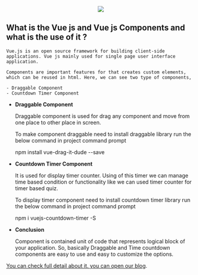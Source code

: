 <p align="center"><img src="https://laravel.com/assets/img/components/logo-laravel.svg"></p>


## What is the Vue js and Vue js Components and what is the use of it ?

    Vue.js is an open source framework for building client-side applications. Vue js mainly used for single page user interface application.

    Components are important features for that creates custom elements, which can be reused in html. Here, we can see two type of components,

    - Draggable Component
    - Countdown Timer Component


- **Draggable Component**

	Draggable component is used for drag any component and move from one place to other place in screen.

    To make component draggable need to install draggable library run the below command in project command prompt

    npm install vue-drag-it-dude --save


- **Countdown Timer Component**

	It is used for display timer counter. Using of this timer  we can manage time based condition or functionality like we can used timer counter for timer based quiz.

    To display timer component need to install countdown timer library run the below command in project command prompt

    npm i vuejs-countdown-timer -S


- **Conclusion**

    Component is contained unit of code that represents logical block of your application. So, basically Draggable and Time countdown components are easy to use and easy to customize the options.


[You can check full detail about it. you can open our blog](https://www.logisticinfotech.com/blog/laravel-vue-js-draggable-component/).
